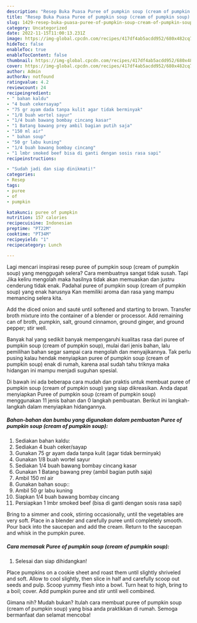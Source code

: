 ```yaml
---
description: "Resep Buka Puasa Puree of pumpkin soup (cream of pumpkin soup) Anti Gagal"
title: "Resep Buka Puasa Puree of pumpkin soup (cream of pumpkin soup) Anti Gagal"
slug: 1429-resep-buka-puasa-puree-of-pumpkin-soup-cream-of-pumpkin-soup-anti-gagal
category: Uncategorized
date: 2022-11-15T11:00:13.231Z
image: https://img-global.cpcdn.com/recipes/417df4ab5acdd952/680x482cq70/puree-of-pumpkin-soup-cream-of-pumpkin-soup-foto-resep-utama.jpg
hideToc: false
enableToc: true
enableTocContent: false
thumbnail: https://img-global.cpcdn.com/recipes/417df4ab5acdd952/680x482cq70/puree-of-pumpkin-soup-cream-of-pumpkin-soup-foto-resep-utama.jpg
cover: https://img-global.cpcdn.com/recipes/417df4ab5acdd952/680x482cq70/puree-of-pumpkin-soup-cream-of-pumpkin-soup-foto-resep-utama.jpg
author: Admin
authorAv: notfound
ratingvalue: 4.2
reviewcount: 24
recipeingredient:
- " bahan kaldu"
- "4 buah cekersayap"
- "75 gr ayam dada tanpa kulit agar tidak berminyak"
- "1/8 buah wortel sayur"
- "1/4 buah bawang bombay cincang kasar"
- "1 Batang bawang prey ambil bagian putih saja"
- "150 ml air"
- " bahan soup"
- "50 gr labu kuning"
- "1/4 buah bawang bombay cincang"
- "1 lmbr smoked beef bisa di ganti dengan sosis rasa sapi"
recipeinstructions:

- "Sudah jadi dan siap dinikmati!"
categories:
- Resep
tags:
- puree
- of
- pumpkin

katakunci: puree of pumpkin 
nutrition: 157 calories
recipecuisine: Indonesian
preptime: "PT22M"
cooktime: "PT34M"
recipeyield: "1"
recipecategory: Lunch

---
```



Lagi mencari inspirasi resep puree of pumpkin soup (cream of pumpkin soup) yang menggugah selera? Cara membuatnya sangat tidak susah. Tapi Jika keliru mengolah maka hasilnya tidak akan memuaskan dan justru cenderung tidak enak. Padahal puree of pumpkin soup (cream of pumpkin soup) yang enak harusnya Kan memiliki aroma dan rasa yang mampu memancing selera kita.


Add the diced onion and sauté until softened and starting to brown. Transfer broth mixture into the container of a blender or processor. Add remaining can of broth, pumpkin, salt, ground cinnamon, ground ginger, and ground pepper; stir well.

Banyak hal yang sedikit banyak mempengaruhi kualitas rasa dari puree of pumpkin soup (cream of pumpkin soup), mulai dari jenis bahan, lalu pemilihan bahan segar sampai cara mengolah dan menyajikannya. Tak perlu pusing kalau hendak menyiapkan puree of pumpkin soup (cream of pumpkin soup) enak di rumah, karena asal sudah tahu triknya maka hidangan ini mampu menjadi suguhan spesial.


Di bawah ini ada beberapa cara mudah dan praktis untuk membuat puree of pumpkin soup (cream of pumpkin soup) yang siap dikreasikan. Anda dapat menyiapkan Puree of pumpkin soup (cream of pumpkin soup) menggunakan 11 jenis bahan dan 0 langkah pembuatan. Berikut ini langkah-langkah dalam menyiapkan hidangannya.

<!--inarticleads1-->

##### Bahan-bahan dan bumbu yang digunakan dalam pembuatan Puree of pumpkin soup (cream of pumpkin soup):

1. Sediakan  bahan kaldu:
1. Sediakan 4 buah ceker/sayap
1. Gunakan 75 gr ayam dada tanpa kulit (agar tidak berminyak)
1. Gunakan 1/8 buah wortel sayur
1. Sediakan 1/4 buah bawang bombay cincang kasar
1. Gunakan 1 Batang bawang prey (ambil bagian putih saja)
1. Ambil 150 ml air
1. Gunakan  bahan soup::
1. Ambil 50 gr labu kuning
1. Siapkan 1/4 buah bawang bombay cincang
1. Persiapkan 1 lmbr smoked beef (bisa di ganti dengan sosis rasa sapi)


Bring to a simmer and cook, stirring occasionally, until the vegetables are very soft. Place in a blender and carefully puree until completely smooth. Pour back into the saucepan and add the cream. Return to the saucepan and whisk in the pumpkin puree. 

<!--inarticleads2-->

##### Cara memasak Puree of pumpkin soup (cream of pumpkin soup):


1. Selesai dan siap dihidangkan!

Place pumpkins on a cookie sheet and roast them until slightly shriveled and soft. Allow to cool slightly, then slice in half and carefully scoop out seeds and pulp. Scoop yummy flesh into a bowl. Turn heat to high, bring to a boil; cover. Add pumpkin puree and stir until well combined. 

Gimana nih? Mudah bukan? Itulah cara membuat puree of pumpkin soup (cream of pumpkin soup) yang bisa anda praktikkan di rumah. Semoga bermanfaat dan selamat mencoba!
